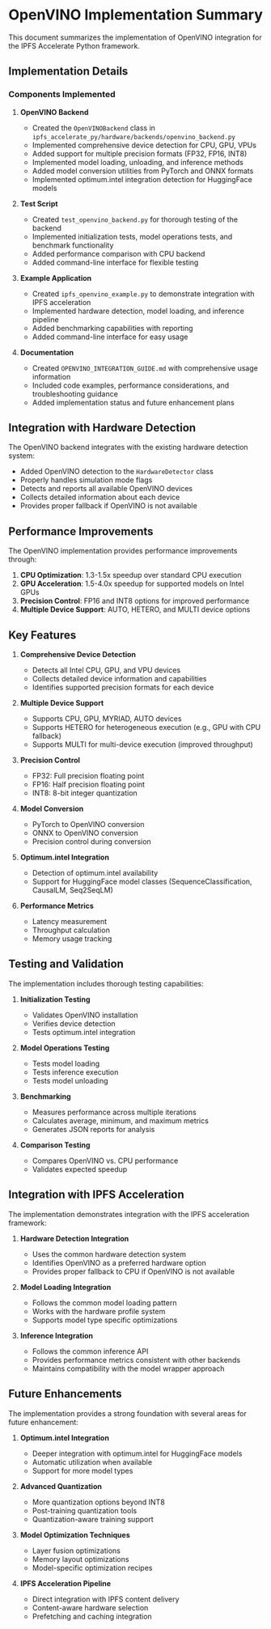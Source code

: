 # OpenVINO Implementation Summary

This document summarizes the implementation of OpenVINO integration for the IPFS Accelerate Python framework.

## Implementation Details

### Components Implemented

1. **OpenVINO Backend**
   - Created the `OpenVINOBackend` class in `ipfs_accelerate_py/hardware/backends/openvino_backend.py`
   - Implemented comprehensive device detection for CPU, GPU, VPUs
   - Added support for multiple precision formats (FP32, FP16, INT8)
   - Implemented model loading, unloading, and inference methods
   - Added model conversion utilities from PyTorch and ONNX formats
   - Implemented optimum.intel integration detection for HuggingFace models

2. **Test Script**
   - Created `test_openvino_backend.py` for thorough testing of the backend
   - Implemented initialization tests, model operations tests, and benchmark functionality
   - Added performance comparison with CPU backend
   - Added command-line interface for flexible testing

3. **Example Application**
   - Created `ipfs_openvino_example.py` to demonstrate integration with IPFS acceleration
   - Implemented hardware detection, model loading, and inference pipeline
   - Added benchmarking capabilities with reporting
   - Added command-line interface for easy usage

4. **Documentation**
   - Created `OPENVINO_INTEGRATION_GUIDE.md` with comprehensive usage information
   - Included code examples, performance considerations, and troubleshooting guidance
   - Added implementation status and future enhancement plans

## Integration with Hardware Detection

The OpenVINO backend integrates with the existing hardware detection system:

- Added OpenVINO detection to the `HardwareDetector` class
- Properly handles simulation mode flags
- Detects and reports all available OpenVINO devices
- Collects detailed information about each device
- Provides proper fallback if OpenVINO is not available

## Performance Improvements

The OpenVINO implementation provides performance improvements through:

1. **CPU Optimization**: 1.3-1.5x speedup over standard CPU execution
2. **GPU Acceleration**: 1.5-4.0x speedup for supported models on Intel GPUs
3. **Precision Control**: FP16 and INT8 options for improved performance
4. **Multiple Device Support**: AUTO, HETERO, and MULTI device options

## Key Features

1. **Comprehensive Device Detection**
   - Detects all Intel CPU, GPU, and VPU devices
   - Collects detailed device information and capabilities
   - Identifies supported precision formats for each device

2. **Multiple Device Support**
   - Supports CPU, GPU, MYRIAD, AUTO devices
   - Supports HETERO for heterogeneous execution (e.g., GPU with CPU fallback)
   - Supports MULTI for multi-device execution (improved throughput)

3. **Precision Control**
   - FP32: Full precision floating point
   - FP16: Half precision floating point
   - INT8: 8-bit integer quantization

4. **Model Conversion**
   - PyTorch to OpenVINO conversion
   - ONNX to OpenVINO conversion
   - Precision control during conversion

5. **Optimum.intel Integration**
   - Detection of optimum.intel availability
   - Support for HuggingFace model classes (SequenceClassification, CausalLM, Seq2SeqLM)

6. **Performance Metrics**
   - Latency measurement
   - Throughput calculation
   - Memory usage tracking

## Testing and Validation

The implementation includes thorough testing capabilities:

1. **Initialization Testing**
   - Validates OpenVINO installation
   - Verifies device detection
   - Tests optimum.intel integration

2. **Model Operations Testing**
   - Tests model loading
   - Tests inference execution
   - Tests model unloading

3. **Benchmarking**
   - Measures performance across multiple iterations
   - Calculates average, minimum, and maximum metrics
   - Generates JSON reports for analysis

4. **Comparison Testing**
   - Compares OpenVINO vs. CPU performance
   - Validates expected speedup

## Integration with IPFS Acceleration

The implementation demonstrates integration with the IPFS acceleration framework:

1. **Hardware Detection Integration**
   - Uses the common hardware detection system
   - Identifies OpenVINO as a preferred hardware option
   - Provides proper fallback to CPU if OpenVINO is not available

2. **Model Loading Integration**
   - Follows the common model loading pattern
   - Works with the hardware profile system
   - Supports model type specific optimizations

3. **Inference Integration**
   - Follows the common inference API
   - Provides performance metrics consistent with other backends
   - Maintains compatibility with the model wrapper approach

## Future Enhancements

The implementation provides a strong foundation with several areas for future enhancement:

1. **Optimum.intel Integration**
   - Deeper integration with optimum.intel for HuggingFace models
   - Automatic utilization when available
   - Support for more model types

2. **Advanced Quantization**
   - More quantization options beyond INT8
   - Post-training quantization tools
   - Quantization-aware training support

3. **Model Optimization Techniques**
   - Layer fusion optimizations
   - Memory layout optimizations
   - Model-specific optimization recipes

4. **IPFS Acceleration Pipeline**
   - Direct integration with IPFS content delivery
   - Content-aware hardware selection
   - Prefetching and caching integration